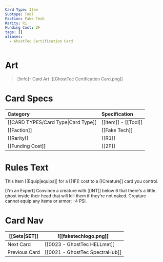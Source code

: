 ```yaml
---
Card Type: Item
Subtype: Tool
Faction: Fake Tech
Rarity: R1
Funding Cost: 2F
tags: []
aliases:
  - GhostTec Certification Card
---
```

# Art

> [!info]- Card Art
> ![[GhostTec Certification Card.png]]

# Card Specs

| Category | Specification| 
| :--- | :--- |
| [[CARD TYPES/Card Type\|Card Type]] | [[Item]] - [[Tool]] |  
| [[Faction]] | [[Fake Tech]] |  
| [[Rarity]] | [[R1]] |  
| [[Funding Cost]] | [[2F]] |  

# Rules Text  

This Item [[Equip|equips]] for a [[1F]] cost to a [[Creature]] card you control.  

[I'm an Expert] Convince a creature with [[INT]] below 6 that there's a little ghost inside their head that will kill them if they're not naked.
Creature cannot equip any items or armor;
-4 PSI.  

# Card Nav

| [[Sets\|SET]]           | ![[faketechlogo.png]]          |
| ------------- | ------------------------------ |
| Next Card     | [[0023 - GhostTec HELLmet]] |
| Previous Card | [[0021 - GhostTec SpectraHub]]         |

